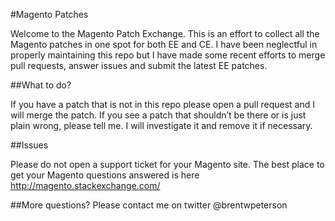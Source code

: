#Magento Patches

Welcome to the Magento Patch Exchange. This is an effort to collect all the Magento patches in one spot for both EE and CE. I have been neglectful in properly maintaining this repo but I have made some recent efforts to merge pull requests, answer issues and submit the latest EE patches.

##What to do?

If you have a patch that is not in this repo please open a pull request and I will merge the patch. If you see a patch that shouldn’t be there or is just plain wrong, please tell me. I will investigate it and remove it if necessary.

##Issues

Please do not open a support ticket for your Magento site. The best place to get your Magento questions answered is here http://magento.stackexchange.com/ 

##More questions?
Please contact me on twitter @brentwpeterson

